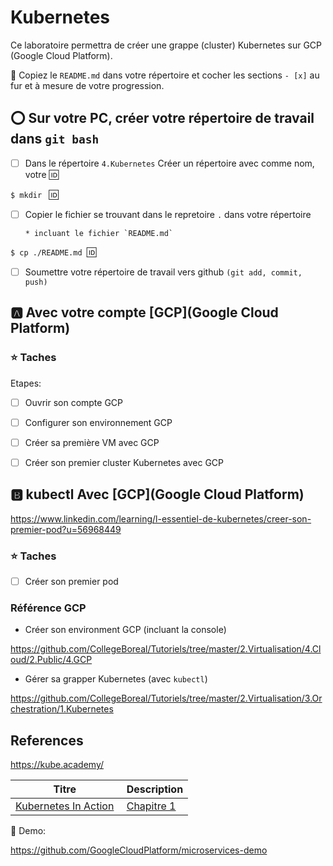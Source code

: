 # Kubernetes

Ce laboratoire permettra de créer une grappe (cluster) Kubernetes sur GCP (Google Cloud Platform).

:closed_book: Copiez le `README.md` dans votre répertoire et cocher les sections `- [x]` au fur et à mesure de votre progression.

## :o: Sur votre PC, créer votre répertoire de travail dans `git bash`

- [ ] Dans le répertoire `4.Kubernetes` Créer un répertoire avec comme nom, votre :id:

`$ mkdir ` :id:

- [ ] Copier le fichier se trouvant dans le repretoire `.` dans votre répertoire

      * incluant le fichier `README.md` 


`$ cp ./README.md `:id:` `

- [ ] Soumettre votre répertoire de travail vers github `(git add, commit, push)` 

## :a: Avec votre compte [GCP](Google Cloud Platform)

### :star: Taches

Etapes: 

- [ ]  Ouvrir son compte GCP

- [ ]  Configurer son environnement GCP

- [ ]  Créer sa première VM avec GCP

- [ ]  Créer son premier cluster Kubernetes avec GCP

## :b: kubectl Avec [GCP](Google Cloud Platform)

https://www.linkedin.com/learning/l-essentiel-de-kubernetes/creer-son-premier-pod?u=56968449

### :star: Taches

- [ ]  Créer son premier pod




### Référence GCP

* Créer son environment GCP (incluant la console)

https://github.com/CollegeBoreal/Tutoriels/tree/master/2.Virtualisation/4.Cloud/2.Public/4.GCP

* Gérer sa grapper Kubernetes (avec `kubectl`)

https://github.com/CollegeBoreal/Tutoriels/tree/master/2.Virtualisation/3.Orchestration/1.Kubernetes


## References

https://kube.academy/

| Titre | Description |
|-------|-------------|
| [Kubernetes In Action](https://www.manning.com/books/kubernetes-in-action) | [Chapitre 1](https://livebook.manning.com/book/kubernetes-in-action/chapter-1) |

:tada: Demo:

https://github.com/GoogleCloudPlatform/microservices-demo



